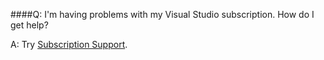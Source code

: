 ####Q:	I'm having problems with my Visual Studio subscription. How do I get help?

A:	Try [Subscription Support](https://www.visualstudio.com/support/subscription-support-vs). 